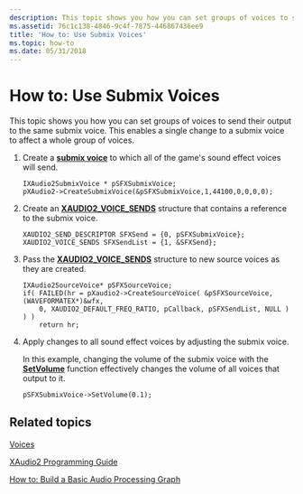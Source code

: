 ```yaml
---
description: This topic shows you how you can set groups of voices to send their output to the same submix voice. This enables a single change to a submix voice to affect a whole group of voices.
ms.assetid: 76c1c138-4846-9c4f-7875-446867436ee9
title: 'How to: Use Submix Voices'
ms.topic: how-to
ms.date: 05/31/2018
---
```


# How to: Use Submix Voices

This topic shows you how you can set groups of voices to send their output to the same submix voice. This enables a single change to a submix voice to affect a whole group of voices.

1.  Create a [**submix voice**](/windows/desktop/api/xaudio2/nn-xaudio2-ixaudio2submixvoice) to which all of the game's sound effect voices will send.
    ```
    IXAudio2SubmixVoice * pSFXSubmixVoice;
    pXAudio2->CreateSubmixVoice(&pSFXSubmixVoice,1,44100,0,0,0,0);
    ```

    

2.  Create an [**XAUDIO2\_VOICE\_SENDS**](/windows/desktop/api/xaudio2/ns-xaudio2-xaudio2_voice_sends) structure that contains a reference to the submix voice.
    ```
    XAUDIO2_SEND_DESCRIPTOR SFXSend = {0, pSFXSubmixVoice};
    XAUDIO2_VOICE_SENDS SFXSendList = {1, &SFXSend};
    ```

    

3.  Pass the [**XAUDIO2\_VOICE\_SENDS**](/windows/desktop/api/xaudio2/ns-xaudio2-xaudio2_voice_sends) structure to new source voices as they are created.
    ```
    IXAudio2SourceVoice* pSFXSourceVoice;
    if( FAILED(hr = pXaudio2->CreateSourceVoice( &pSFXSourceVoice, (WAVEFORMATEX*)&wfx,
        0, XAUDIO2_DEFAULT_FREQ_RATIO, pCallback, pSFXSendList, NULL ) ) )
        return hr;
    ```

    

4.  Apply changes to all sound effect voices by adjusting the submix voice.

    In this example, changing the volume of the submix voice with the [**SetVolume**](/windows/win32/api/xaudio2/nf-xaudio2-ixaudio2voice-setvolume) function effectively changes the volume of all voices that output to it.

    ```
    pSFXSubmixVoice->SetVolume(0.1);
    ```

    

## Related topics

<dl> <dt>

[Voices](voices.md)
</dt> <dt>

[XAudio2 Programming Guide](programming-guide.md)
</dt> <dt>

[How to: Build a Basic Audio Processing Graph](how-to--build-a-basic-audio-processing-graph.md)
</dt> </dl>

 

 

